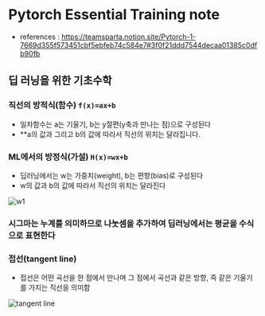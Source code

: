# Pytorch Essential Training note

* references : https://teamsparta.notion.site/Pytorch-1-7669d355f573451cbf5ebfeb74c584e7#3f0f21ddd7544decaa01385c0dfb90fb

## 딥 러닝을 위한 기초수학

### 직선의 방적식(함수) `f(x)=ax+b`

* 일차함수는 a는 기울기, b는 y절편(y축과 만나는 점)으로 구성된다
* **a의 값과 그리고 b의 값에 따라서 직선의 위치는 달라집니다.

### ML에서의 방정식(가설) `H(x)=wx+b`

* 딥러닝에서는 w는 가중치(weight), b는 편항(bias)로 구성된다
* w의 값과 b의 값에 따라서 직선의 위치는 달라진다

![w1](https://user-images.githubusercontent.com/41291493/134908731-b68ae42b-343c-48dc-93af-e63e5441f729.png)

### 시그마는 누계를 의미하므로 나눗셈을 추가하여 딥러닝에서는 평균을 수식으로 표현한다

### 접선(tangent line)

* 접선은 어떤 곡선을 한 점에서 만나며 그 점에서 곡선과 같은 방향, 즉 같은 기울기를 가지는 직선을 의미함

![tangent line](https://user-images.githubusercontent.com/41291493/134908691-67509715-a7d1-4317-a357-16aecb8266b6.png)

 
